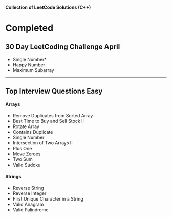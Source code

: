#### Collection of LeetCode Solutions (C++)

# Completed

## 30 Day LeetCoding Challenge April
- Single Number*
- Happy Number
- Maximum Subarray

---

## Top Interview Questions Easy
#### Arrays
- Remove Duplicates from Sorted Array
- Best Time to Buy and Sell Stock II
- Rotate Array
- Contains Duplicate
- Single Number
- Intersection of Two Arrays II
- Plus One
- Move Zeroes
- Two Sum
- Valid Sudoku

#### Strings
- Reverse String
- Reverse Integer
- First Unique Character in a String
- Valid Anagram
- Valid Palindrome

